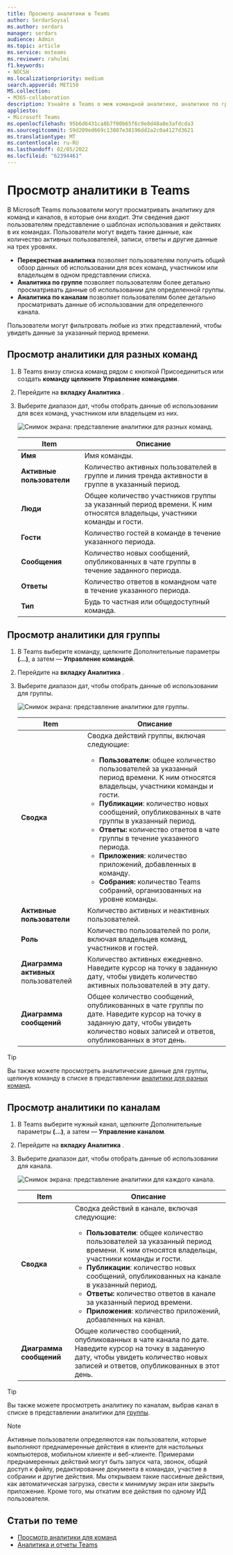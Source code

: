 ```yaml
---
title: Просмотр аналитики в Teams
author: SerdarSoysal
ms.author: serdars
manager: serdars
audience: Admin
ms.topic: article
ms.service: msteams
ms.reviewer: rahulmi
f1.keywords:
- NOCSH
ms.localizationpriority: medium
search.appverid: MET150
MS.collection:
- M365-collaboration
description: Узнайте в Teams о меж командной аналитике, аналитике по группам и аналитике по каналам, которая позволяет пользователям видеть данные об использовании команд или каналов, в которых они находятся.
appliesto:
- Microsoft Teams
ms.openlocfilehash: 95b6d6431ca8b7f00b65f6c9e8d48a0e3afdcda3
ms.sourcegitcommit: 59d209ed669c13807e38196dd2a2c0a4127d3621
ms.translationtype: MT
ms.contentlocale: ru-RU
ms.lasthandoff: 02/05/2022
ms.locfileid: "62394461"
---
```

# <a name="view-analytics-in-teams"></a>Просмотр аналитики в Teams

В Microsoft Teams пользователи могут просматривать аналитику для команд и каналов, в которые они входит. Эти сведения дают пользователям представление о шаблонах использования и действиях в их командах. Пользователи могут видеть такие данные, как количество активных пользователей, записи, ответы и другие данные на трех уровнях.

- **Перекрестная аналитика** позволяет пользователям получить общий обзор данных об использовании для всех команд, участником или владельцем в одном представлении списка.
- **Аналитика по группе** позволяет пользователям более детально просматривать данные об использовании для определенной группы.
- **Аналитика по каналам** позволяет пользователям более детально просматривать данные об использовании для определенного канала.

Пользователи могут фильтровать любые из этих представлений, чтобы увидеть данные за указанный период времени.

## <a name="view-cross-team-analytics"></a>Просмотр аналитики для разных команд

1. В Teams внизу списка команд рядом с кнопкой Присоединиться или создать **команду щелкните** **Управление командами**.
2. Перейдите на **вкладку Аналитика** .
3. Выберите диапазон дат, чтобы отобрать данные об использовании для всех команд, участником или владельцем из них.

    ![Снимок экрана: представление аналитики для разных команд.](../media/view-analytics-cross-team.png)

    |Item |Описание  |
    |--------|-------------|
    |**Имя**   |Имя команды. |
    |**Активные пользователи**   |Количество активных пользователей в группе и линия тренда активности в группе в указанный период.
    |**Люди**   |Общее количество участников группы за указанный период времени. К ним относятся владельцы, участники команды и гости.|
    |**Гости**   |Количество гостей в команде в течение указанного периода. |
    |**Сообщения**   |Количество новых сообщений, опубликованных в чате группы в течение заданного периода. |
    |**Ответы**   |Количество ответов в командном чате в течение указанного периода. |
    |**Тип**   |Будь то частная или общедоступный команда.|

## <a name="view-per-team-analytics"></a>Просмотр аналитики для группы

1. В Teams выберите команду, щелкните Дополнительные параметры **(...)**, а затем — **Управление командой**.
2. Перейдите на **вкладку Аналитика** .
4. Выберите диапазон дат, чтобы отобрать данные об использовании для группы.  

    ![Снимок экрана: представление аналитики для группы.](../media/view-analytics-per-team.png)

    |Item |Описание  |
    |--------|-------------|
    |**Сводка**   |Сводка действий группы, включая следующие:<ul><li>**Пользователи**: общее количество пользователей за указанный период времени. К ним относятся владельцы, участники команды и гости.</li> <li>**Публикации**: количество новых сообщений, опубликованных в чате группы в указанный период.</li><li>**Ответы:** количество ответов в чате группы в течение указанного периода.</li> <li>**Приложения**: количество приложений, добавленных в команду.</li><li>**Собрания:** количество Teams собраний, организованных на уровне команды.</li> </ul> |
    |**Активные пользователи**   |Количество активных и неактивных пользователей.|
    |**Роль**   |Количество пользователей по роли, включая владельцев команд, участников и гостей.|
    |**Диаграмма активных** пользователей  |Количество активных ежедневно. Наведите курсор на точку в заданную дату, чтобы увидеть количество активных пользователей в эту дату.|
    |**Диаграмма сообщений**  |Общее количество сообщений, опубликованных в чате группы по дате. Наведите курсор на точку в заданную дату, чтобы увидеть количество новых записей и ответов, опубликованных в этот день.|

> [!TIP]
> Вы также можете просмотреть аналитические данные для группы, щелкнув команду в списке в представлении [аналитики для разных команд](#view-cross-team-analytics).

## <a name="view-per-channel-analytics"></a>Просмотр аналитики по каналам

1. В Teams выберите нужный канал, щелкните Дополнительные параметры **(...)**, а затем — **Управление каналом**.
2. Перейдите на **вкладку Аналитика** .
3. Выберите диапазон дат, чтобы отобрать данные об использовании для канала.  

    ![Снимок экрана: представление аналитики для каждого канала.](../media/view-analytics-per-channel.png)

    |Item |Описание  |
    |--------|-------------|
    |**Сводка**   |Сводка действий в канале, включая следующие:<ul><li>**Пользователи**: общее количество пользователей за указанный период времени. К ним относятся владельцы, участники команды и гости.</li> <li>**Публикации**: количество новых сообщений, опубликованных на канале в указанный период.</li><li>**Ответы:** количество ответов в канале за указанный период времени.</li> <li>**Приложения**: количество приложений, добавленных на канал.</li> </ul> |
    |**Диаграмма сообщений**  |Общее количество сообщений, опубликованных в чате канала по дате. Наведите курсор на точку в заданную дату, чтобы увидеть количество новых записей и ответов, опубликованных в этот день.|

> [!TIP]
> Вы также можете просмотреть аналитику по каналам, выбрав канал в списке в представлении аналитики для [группы](#view-per-team-analytics).
    
> [!NOTE]
> Активные пользователи определяются как пользователи, которые выполняют преднамеренные действия в клиенте для настольных компьютеров, мобильном клиенте и веб-клиенте. Примерами преднамеренных действий могут быть запуск чата, звонок, общий доступ к файлу, редактирование документа в командах, участие в собрании и другие действия. Мы открываем такие пассивные действия, как автоматическая загрузка, свести к минимуму экран или закрыть приложение. Кроме того, мы откатим все действия по одному ИД пользователя.

## <a name="related-topics"></a>Статьи по теме

- [Просмотр аналитики для команд](https://support.office.com/article/view-analytics-for-your-teams-5b8ad4b1-af34-4217-aff4-cd11a820b56b)
- [Аналитика и отчеты Teams](teams-reporting-reference.md)